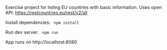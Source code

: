 Exercise project for listing EU countries with basic information. Uses open API: https://restcountries.eu/rest/v2/all

Install dependencies:
<code>
npm install
</code>

Run dev server:
<code>
npm run
</code>

App runs on http://localhost:8080